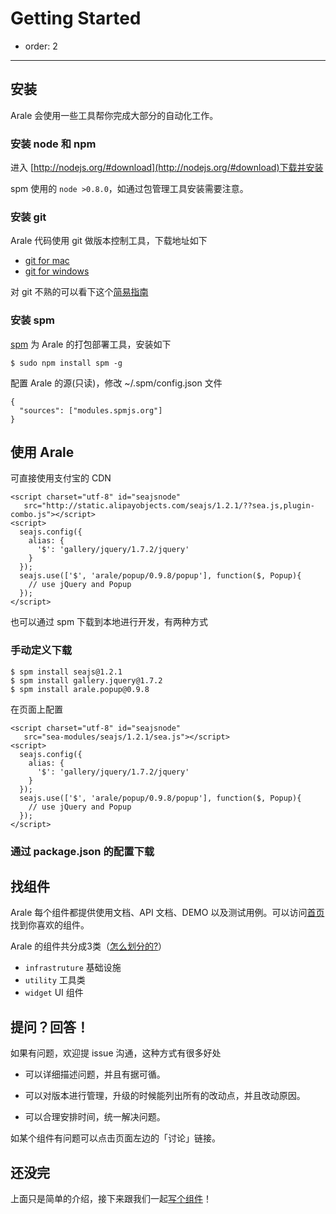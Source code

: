 # Getting Started

- order: 2

---

## 安装

Arale 会使用一些工具帮你完成大部分的自动化工作。

### 安装 node 和 npm

进入 [http://nodejs.org/#download](http://nodejs.org/#download)下载并安装

spm 使用的 `node >0.8.0`，如通过包管理工具安装需要注意。 

### 安装 git

Arale 代码使用 git 做版本控制工具，下载地址如下

 -  [git for mac](http://code.google.com/p/git-osx-installer/)
 -  [git for windows ](http://code.google.com/p/msysgit/)
 
对 git 不熟的可以看下这个[简易指南](http://rogerdudler.github.com/git-guide/index.zh.html)

### 安装 spm

[spm](https://github.com/seajs/spm/wiki) 为 Arale 的打包部署工具，安装如下


```
$ sudo npm install spm -g
```
 
配置 Arale 的源(只读)，修改 ~/.spm/config.json 文件

```
{
  "sources": ["modules.spmjs.org"]
}
```

## 使用 Arale

可直接使用支付宝的 CDN

    <script charset="utf-8" id="seajsnode" 
       src="http://static.alipayobjects.com/seajs/1.2.1/??sea.js,plugin-combo.js"></script>
    <script>
      seajs.config({
        alias: {
          '$': 'gallery/jquery/1.7.2/jquery'
        }
      });
      seajs.use(['$', 'arale/popup/0.9.8/popup'], function($, Popup){
        // use jQuery and Popup
      });
    </script>

也可以通过 spm 下载到本地进行开发，有两种方式

### 手动定义下载



```
$ spm install seajs@1.2.1
$ spm install gallery.jquery@1.7.2
$ spm install arale.popup@0.9.8
```

在页面上配置

    <script charset="utf-8" id="seajsnode" 
       src="sea-modules/seajs/1.2.1/sea.js"></script>
    <script>
      seajs.config({
        alias: {
          '$': 'gallery/jquery/1.7.2/jquery'
        }
      });
      seajs.use(['$', 'arale/popup/0.9.8/popup'], function($, Popup){
        // use jQuery and Popup
      });
    </script>

### 通过 package.json 的配置下载



## 找组件

Arale 每个组件都提供使用文档、API 文档、DEMO 以及测试用例。可以访问[首页](http://aralejs.org/)找到你喜欢的组件。

Arale 的组件共分成3类（[怎么划分的?](https://github.com/alipay/arale/wiki/Arale-2.0-%E5%9F%BA%E7%A1%80%E6%9E%B6%E6%9E%84)）

 -  `infrastruture` 基础设施
 -  `utility` 工具类
 -  `widget` UI 组件

## 提问？回答！

如果有问题，欢迎提 issue 沟通，这种方式有很多好处

 -  可以详细描述问题，并且有据可循。
 
 -  可以对版本进行管理，升级的时候能列出所有的改动点，并且改动原因。
 
 -  可以合理安排时间，统一解决问题。
 
如某个组件有问题可以点击页面左边的「讨论」链接。

## 还没完

上面只是简单的介绍，接下来跟我们一起[写个组件](develop-components.html)！


